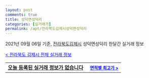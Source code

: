 ```yaml
---
layout: post
comments: true
title: 성덕면성덕리
categories: [실거래가]
permalink: /apt/전라북도김제시성덕면성덕리
---
```


2021년 09월 06일 기준, <a href="/apt/전라북도김제시">전라북도김제시</a> 성덕면성덕리 한달간 실거래 정보

<a style="color: blue;" href="/apt/전라북도김제시">< 전라북도 김제시 전체 실거래 정보</a>
<!---- start ---->
<table>
  <tr>
    <td colspan="4" style="font-weight: bold;"><a href="/apt/전라북도김제시성덕면성덕리{name_without_space}">오늘 등록된 실거래 정보가 없습니다</a> &nbsp;&nbsp;&nbsp; <a style="color: blue; font-size: smaller;" href="/apt/전라북도김제시성덕면성덕리{name_without_space}">면적별 최고가 ></a></td>
  </tr>
    
</table>
<!---- end ---->
    